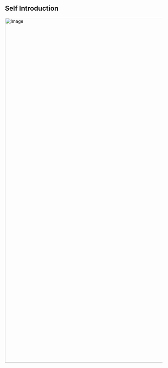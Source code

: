 ## Self Introduction

<img width="1103" alt="Image" src="https://github.com/user-attachments/assets/578162ea-ae64-4e50-9a9a-75994f9b07d5" />